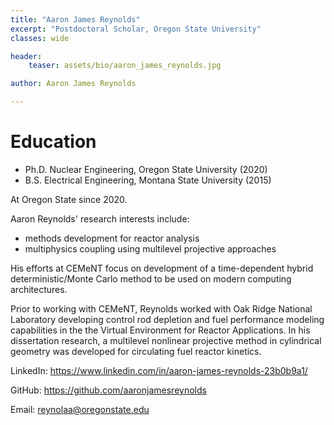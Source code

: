 ```yaml
---
title: "Aaron James Reynolds"
excerpt: "Postdoctoral Scholar, Oregon State University"
classes: wide

header:
    teaser: assets/bio/aaron_james_reynolds.jpg

author: Aaron James Reynolds 

---
```


# Education
* Ph.D. Nuclear Engineering, Oregon State University (2020) 
* B.S. Electrical Engineering, Montana State University (2015)

At Oregon State since 2020.

Aaron Reynolds' research interests include:
* methods development for reactor analysis  
* multiphysics coupling using multilevel projective approaches

His efforts at CEMeNT focus on development of a time-dependent hybrid deterministic/Monte Carlo method to be used on modern computing architectures.

Prior to working with CEMeNT, Reynolds worked with Oak Ridge National Laboratory developing control rod depletion and fuel performance modeling capabilities in the the Virtual Environment for Reactor Applications.
In his dissertation research, a multilevel nonlinear projective method in cylindrical geometry was developed for circulating fuel reactor kinetics.

LinkedIn: https://www.linkedin.com/in/aaron-james-reynolds-23b0b9a1/

GitHub: https://github.com/aaronjamesreynolds

Email: reynolaa@oregonstate.edu
